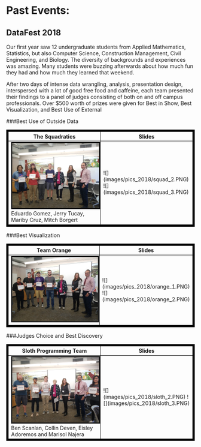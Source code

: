 # Past Events:

## DataFest 2018
Our first year saw 12 undergraduate students from Applied Mathematics, Statistics, but also Computer Science, Construction Management, Civil Engineering, and Biology. The diversity of backgrounds and experiences was amazing. Many students were buzzing afterwards about how much fun they had and how much they learned that weekend.

After two days of intense data wrangling, analysis, presentation design, interspersed with a lot of good free food and caffeine, each team presented their findings to a panel of judges consisting of both on and off campus professionals. Over $500 worth of prizes were given for Best in Show, Best Visualization, and Best Use of External



###Best Use of Outside Data
<table  border="5" bordercolor="black" align="center">
<colgroup>
<col width="50%" />
<col width="50%" />
</colgroup>

<thead>
<tr class="header">
<th align="center" >The Squadratics</th>
<th align="center" >Slides</th>
</tr>
</thead>

<tbody>
<tr>
  <td><img src="images/pics_2018/best_use_of_outside_data.jpg" alt="" border=3></img>  Eduardo Gomez, Jerry Tucay, Mariby Cruz, Mitch Borgert </td>  
  <td> ![](images/pics_2018/squad_2.PNG) ![](images/pics_2018/squad_3.PNG) </td>
</td>
</tr>

</tbody>
</table>


###Best Visualization

<table  border="5" bordercolor="black" align="center">
<colgroup>
<col width="50%" />
<col width="50%" />
</colgroup>

<thead>
<tr class="header">
<th align="center" >Team Orange</th>
<th align="center" >Slides</th>
</tr>
</thead>

<tbody>
<tr>
  <td><img src="images/pics_2018/best_visualization.jpg" alt="" border=3></img> </td>  
  <td> ![](images/pics_2018/orange_1.PNG) ![](images/pics_2018/orange_2.PNG) </td>
</td>
</tr>

</tbody>
</table>


###Judges Choice and Best Discovery

<table  border="5" bordercolor="black" align="center">
<colgroup>
<col width="50%" />
<col width="50%" />
</colgroup>

<thead>
<tr class="header">
<th align="center" >Sloth Programming Team</th>
<th align="center" >Slides</th>
</tr>
</thead>

<tbody>
<tr>
  <td><img src="images/pics_2018/best_discovery.jpg" alt="" border=3></img>  Ben Scanlan, Collin Deven, Eisley Adoremos and Marisol Najera </td>  
  <td> ![](images/pics_2018/sloth_2.PNG) ![](images/pics_2018/sloth_3.PNG) </td>
</td>
</tr>

</tbody>
</table>




